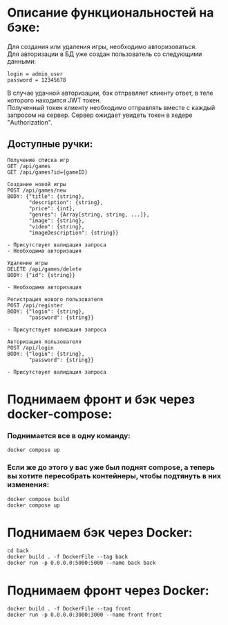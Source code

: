 # Описание функциональностей на бэке:
Для создания или удаления игры, необходимо авторизоваться.  
Для авторизации в БД уже создан пользователь со следующими данными:  
```
login = admin_user
password = 12345678
```
В случае удачной авторизации, бэк отправляет клиенту ответ, в теле которого находится JWT токен.  
Полученный токен клиенту необходимо отправлять вместе с каждый запросом на сервер.
Сервер ожидает увидеть токен в хедере "Authorization".
## Доступные ручки:
```
Получение списка игр
GET /api/games
GET /api/games?id={gameID}
```
```
Создание новой игры
POST /api/games/new
BODY: {"title": {string},
       "description": {string},
       "price": {int},
       "genres": {Array[string, string, ...]},
       "image": {string},
       "video": {string},
       "imageDescription": {string}}
       
- Присутствует валидация запроса
- Необходима авторизация
```
```
Удаление игры
DELETE /api/games/delete
BODY: {"id": {string}}

- Необходима авторизация
```
```
Регистрация нового пользователя
POST /api/register
BODY: {"login": {string},
       "password": {string}}

- Присутствует валидация запроса
```
```
Авторизация пользователя
POST /api/login
BODY: {"login": {string}, 
       "password": {string}}

- Присутствует валидация запроса
```
# Поднимаем фронт и бэк через docker-compose:
### Поднимается все в одну команду:
```
docker compose up
```
### Если же до этого у вас уже был поднят compose, а теперь вы хотите пересобрать контейнеры, чтобы подтянуть в них изменения:
```
docker compose build
docker compose up
```
# Поднимаем бэк через Docker:
```
cd back  
docker build . -f DockerFile --tag back  
docker run -p 0.0.0.0:5000:5000 --name back back
```
# Поднимаем фронт через Docker:
```
docker build . -f DockerFile --tag front
docker run -p 0.0.0.0:3000:3000 --name front front
```
